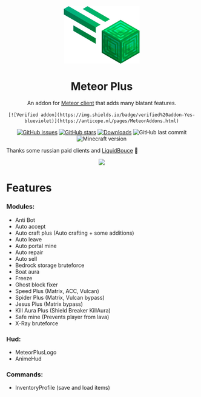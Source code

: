 <div align="center">
	<img src="src/main/resources/assets/plus/logo.png" alt="meteor-plus" width="200px"/>
	<h1>Meteor Plus</h1>
	<p>An addon for <a href="https://github.com/MeteorDevelopment/meteor-client">Meteor client</a> that adds many blatant features.</p>
	
	[![Verified addon](https://img.shields.io/badge/verified%20addon-Yes-blueviolet)](https://anticope.ml/pages/MeteorAddons.html)
[![GitHub issues](https://img.shields.io/github/issues/TheSainEyereg/MeteorPlus)](https://GitHub.com/TheSainEyereg/MeteorPlus/issues/)
[![GitHub stars](https://badgen.net/github/stars/TheSainEyereg/MeteorPlus)](https://GitHub.com/TheSainEyereg/MeteorPlus/)
[![Downloads](https://img.shields.io/github/downloads/TheSainEyereg/MeteorPlus/total)](https://GitHub.com/TheSainEyereg/MeteorPlus/)
![GitHub last commit](https://img.shields.io/github/last-commit/TheSainEyereg/MeteorPlus)
![Minecraft version](https://img.shields.io/badge/minecraft%20version-1.18.2-lightgreen)
</div>


Thanks some russian paid clients and [LiquidBouce](https://github.com/CCBlueX/LiquidBounce) 🤫

<div align="center">
  <a href="https://discord.gg/syHrs2ePyQ"><img src="https://invidget.switchblade.xyz/syHrs2ePyQ"></a>
</div>

# Features
### Modules:
- Anti Bot
- Auto accept
- Auto craft plus (Auto сrafting + some additions)
- Auto leave
- Auto portal mine
- Auto repair
- Auto sell
- Bedrock storage bruteforce
- Boat aura
- Freeze
- Ghost block fixer
- Speed Plus (Matrix, ACC, Vulcan)
- Spider Plus (Matrix, Vulcan bypass)
- Jesus Plus (Matrix bypass)
- Kill Aura Plus (Shield Breaker KillAura)
- Safe mine (Prevents player from lava)
- X-Ray bruteforce

### Hud:
- MeteorPlusLogo
- AnimeHud

### Commands:
- InventoryProfile (save and load items)
